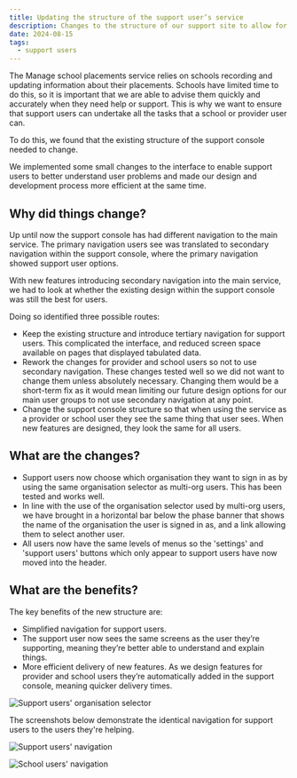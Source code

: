 ```yaml
---
title: Updating the structure of the support user’s service
description: Changes to the structure of our support site to allow for continued feature parity with all user groups
date: 2024-08-15
tags:
  - support users
---
```


The Manage school placements service relies on schools recording and updating information about their placements. Schools have limited time to do this, so it is important that we are able to advise them quickly and accurately when they need help or support. This is why we want to ensure that support users can undertake all the tasks that a school or provider user can. 

To do this, we found that the existing structure of the support console needed to change.

We implemented some small changes to the interface to enable support users to better understand user problems and made our design and development process more efficient at the same time.

## Why did things change?

Up until now the support console has had different navigation to the main service. The primary navigation users see was translated to secondary navigation within the support console, where the primary navigation showed support user options.

With new features introducing secondary navigation into the main service, we had to look at whether the existing design within the support console was still the best for users.

Doing so identified three possible routes:

- Keep the existing structure and introduce tertiary navigation for support users. This complicated the interface, and reduced screen space available on pages that displayed tabulated data.
- Rework the changes for provider and school users so not to use secondary navigation. These changes tested well so we did not want to change them unless absolutely necessary. Changing them would be a short-term fix as it would mean limiting our future design options for our main user groups to not use secondary navigation at any point.
- Change the support console structure so that when using the service as a provider or school user they see the same thing that user sees. When new features are designed, they look the same for all users.

## What are the changes?

- Support users now choose which organisation they want to sign in as by using the same organisation selector as multi-org users. This has been tested and works well.
- In line with the use of the organisation selector used by multi-org users, we have brought in a horizontal bar below the phase banner that shows the name of the organisation the user is signed in as, and a link allowing them to select another user.
- All users now have the same levels of menus so the 'settings' and 'support users' buttons which only appear to support users have now moved into the header.

## What are the benefits?

The key benefits of the new structure are:

- Simplified navigation for support users.
- The support user now sees the same screens as the user they’re supporting, meaning they’re better able to understand and explain things.
- More efficient delivery of new features. As we design features for provider and school users they’re automatically added in the support console, meaning quicker delivery times.

![Support users' organisation selector](support-org-selector.png "Support users' organisation selector")

The screenshots below demonstrate the identical navigation for support users to the users they're helping.

![Support users' navigation](support-nav.png "Support users' navigation")

![School users' navigation](school-nav.png "School users' navigation")
